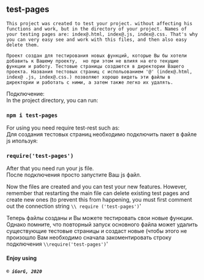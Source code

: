 ## test-pages


`This project was created to test your project. without affecting his functions and work, but in the directory of your project. Names of your testing pages are: index@.html, index@.js, index@.css. That's why you can very easy see and work with this files, and then also easy delete them.`

`Проект создан для тестирования новых функций, которые Вы бы хотели добавить к Вашему проекту,  но при этом не влияя на его текущие функции и работу. Тестовые страницы создаются в директории Вашего проекта. Названия тестовых страниц с испольованием '@' (index@.html, index@ .js, index@.css.) позволяют хорошо видеть эти файлы в директории и работать с ними, а затем также легко их удалять.`

Подключение:\
In the project directory, you can run: 

### `npm i test-pages`

For using you need require test-rest such as:\
Для создания тестовых страниц необходимо подключить пакет в файле js ипользуя:
### `require('test-pages')`
After that you need run your js file.\
После подключения просто запустите Ваш js файл.

Now the files are created and you can test your new features. However, remember that restarting the main file can delete existing test pages and create new ones (to prevent this from happening, you must first comment out the connection string `\\ require ('test-pages')`'

Теперь файлы созданы и Вы можете тестировать свои новые функции. Однако помните, что повторный запуск основного файла может удалить существующие тестовые страницы и создаст новые (чтобы этого не произошло Вам необходимо сначала закоментировать строку подключения `\\require('test-pages')`'


#### Enjoy using
##### `© iGorG, 2020`
